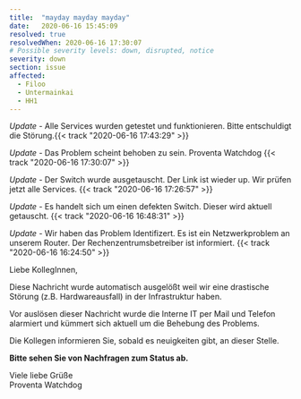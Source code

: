 ```yaml
---
title:  "mayday mayday mayday"
date:   2020-06-16 15:45:09
resolved: true
resolvedWhen: 2020-06-16 17:30:07
# Possible severity levels: down, disrupted, notice
severity: down
section: issue
affected:
  - Filoo
  - Untermainkai
  - HH1
---
```

<!-- update -->
*Update* - Alle Services wurden getestet und funktionieren. Bitte entschuldigt die Störung.{{< track "2020-06-16 17:43:29" >}}

*Update* - Das Problem scheint behoben zu sein. Proventa Watchdog {{< track "2020-06-16 17:30:07" >}}

*Update* - Der Switch wurde ausgetauscht. Der Link ist wieder up. Wir prüfen jetzt alle Services. {{< track "2020-06-16 17:26:57" >}}

*Update* - Es handelt sich um einen defekten Switch. Dieser wird aktuell getauscht. {{< track "2020-06-16 16:48:31" >}}

*Update* - Wir haben das Problem Identifizert. Es ist ein Netzwerkproblem an unserem Router. Der Rechenzentrumsbetreiber ist informiert. {{< track "2020-06-16 16:24:50" >}}

Liebe KollegInnen,

Diese Nachricht wurde automatisch ausgelößt weil wir eine drastische Störung (z.B. Hardwareausfall) in der Infrastruktur haben.

Vor auslösen dieser Nachricht wurde die Interne IT per Mail und Telefon alarmiert und kümmert sich aktuell um die Behebung des Problems.

Die Kollegen informieren Sie, sobald es neuigkeiten gibt, an dieser Stelle.

**Bitte sehen Sie von Nachfragen zum Status ab.**

Viele liebe Grüße  
Proventa Watchdog
